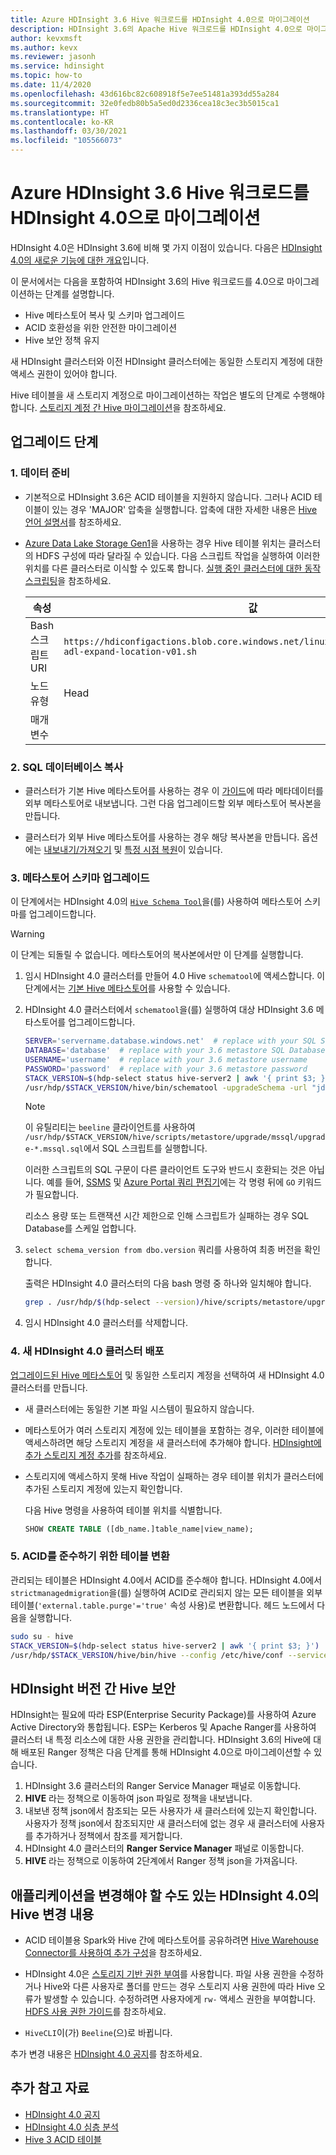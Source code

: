 ```yaml
---
title: Azure HDInsight 3.6 Hive 워크로드를 HDInsight 4.0으로 마이그레이션
description: HDInsight 3.6의 Apache Hive 워크로드를 HDInsight 4.0으로 마이그레이션하는 방법에 대해 알아봅니다.
author: kevxmsft
ms.author: kevx
ms.reviewer: jasonh
ms.service: hdinsight
ms.topic: how-to
ms.date: 11/4/2020
ms.openlocfilehash: 43d616bc82c608918f5e7ee51481a393dd55a284
ms.sourcegitcommit: 32e0fedb80b5a5ed0d2336cea18c3ec3b5015ca1
ms.translationtype: HT
ms.contentlocale: ko-KR
ms.lasthandoff: 03/30/2021
ms.locfileid: "105566073"
---
```

# <a name="migrate-azure-hdinsight-36-hive-workloads-to-hdinsight-40"></a>Azure HDInsight 3.6 Hive 워크로드를 HDInsight 4.0으로 마이그레이션

HDInsight 4.0은 HDInsight 3.6에 비해 몇 가지 이점이 있습니다. 다음은 [HDInsight 4.0의 새로운 기능에 대한 개요](../hdinsight-version-release.md)입니다.

이 문서에서는 다음을 포함하여 HDInsight 3.6의 Hive 워크로드를 4.0으로 마이그레이션하는 단계를 설명합니다.

* Hive 메타스토어 복사 및 스키마 업그레이드
* ACID 호환성을 위한 안전한 마이그레이션
* Hive 보안 정책 유지

새 HDInsight 클러스터와 이전 HDInsight 클러스터에는 동일한 스토리지 계정에 대한 액세스 권한이 있어야 합니다.

Hive 테이블을 새 스토리지 계정으로 마이그레이션하는 작업은 별도의 단계로 수행해야 합니다. [스토리지 계정 간 Hive 마이그레이션](./hive-migration-across-storage-accounts.md)을 참조하세요.

## <a name="steps-to-upgrade"></a>업그레이드 단계

### <a name="1-prepare-the-data"></a>1. 데이터 준비

* 기본적으로 HDInsight 3.6은 ACID 테이블을 지원하지 않습니다. 그러나 ACID 테이블이 있는 경우 'MAJOR' 압축을 실행합니다. 압축에 대한 자세한 내용은 [Hive 언어 설명서](https://cwiki.apache.org/confluence/display/Hive/LanguageManual+DDL#LanguageManualDDL-AlterTable/Partition/Compact)를 참조하세요.

* [Azure Data Lake Storage Gen1](../overview-data-lake-storage-gen1.md)을 사용하는 경우 Hive 테이블 위치는 클러스터의 HDFS 구성에 따라 달라질 수 있습니다. 다음 스크립트 작업을 실행하여 이러한 위치를 다른 클러스터로 이식할 수 있도록 합니다. [실행 중인 클러스터에 대한 동작 스크립팅](../hdinsight-hadoop-customize-cluster-linux.md#script-action-to-a-running-cluster)을 참조하세요.

    |속성 | 값 |
    |---|---|
    |Bash 스크립트 URI|`https://hdiconfigactions.blob.core.windows.net/linuxhivemigrationv01/hive-adl-expand-location-v01.sh`|
    |노드 유형|Head|
    |매개 변수||

### <a name="2-copy-the-sql-database"></a>2. SQL 데이터베이스 복사

* 클러스터가 기본 Hive 메타스토어를 사용하는 경우 이 [가이드](./hive-default-metastore-export-import.md)에 따라 메타데이터를 외부 메타스토어로 내보냅니다. 그런 다음 업그레이드할 외부 메타스토어 복사본을 만듭니다.

* 클러스터가 외부 Hive 메타스토어를 사용하는 경우 해당 복사본을 만듭니다. 옵션에는 [내보내기/가져오기](../../azure-sql/database/database-export.md) 및 [특정 시점 복원](../../azure-sql/database/recovery-using-backups.md#point-in-time-restore)이 있습니다.

### <a name="3-upgrade-the-metastore-schema"></a>3. 메타스토어 스키마 업그레이드

이 단계에서는 HDInsight 4.0의 [`Hive Schema Tool`](https://cwiki.apache.org/confluence/display/Hive/Hive+Schema+Tool)을(를) 사용하여 메타스토어 스키마를 업그레이드합니다.

> [!Warning]
> 이 단계는 되돌릴 수 없습니다. 메타스토어의 복사본에서만 이 단계를 실행합니다.

1. 임시 HDInsight 4.0 클러스터를 만들어 4.0 Hive `schematool`에 액세스합니다. 이 단계에서는 [기본 Hive 메타스토어](../hdinsight-use-external-metadata-stores.md#default-metastore)를 사용할 수 있습니다.

1. HDInsight 4.0 클러스터에서 `schematool`을(를) 실행하여 대상 HDInsight 3.6 메타스토어를 업그레이드합니다.

    ```sh
    SERVER='servername.database.windows.net'  # replace with your SQL Server
    DATABASE='database'  # replace with your 3.6 metastore SQL Database
    USERNAME='username'  # replace with your 3.6 metastore username
    PASSWORD='password'  # replace with your 3.6 metastore password
    STACK_VERSION=$(hdp-select status hive-server2 | awk '{ print $3; }')
    /usr/hdp/$STACK_VERSION/hive/bin/schematool -upgradeSchema -url "jdbc:sqlserver://$SERVER;databaseName=$DATABASE;trustServerCertificate=false;encrypt=true;hostNameInCertificate=*.database.windows.net;" -userName "$USERNAME" -passWord "$PASSWORD" -dbType "mssql" --verbose
    ```

    > [!NOTE]
    > 이 유틸리티는 `beeline` 클라이언트를 사용하여 `/usr/hdp/$STACK_VERSION/hive/scripts/metastore/upgrade/mssql/upgrade-*.mssql.sql`에서 SQL 스크립트를 실행합니다.
    >
    > 이러한 스크립트의 SQL 구문이 다른 클라이언트 도구와 반드시 호환되는 것은 아닙니다. 예를 들어, [SSMS](/sql/ssms/download-sql-server-management-studio-ssms) 및 [Azure Portal 쿼리 편집기](../../azure-sql/database/connect-query-portal.md)에는 각 명령 뒤에 `GO` 키워드가 필요합니다.
    >
    > 리소스 용량 또는 트랜잭션 시간 제한으로 인해 스크립트가 실패하는 경우 SQL Database를 스케일 업합니다.

1. `select schema_version from dbo.version` 쿼리를 사용하여 최종 버전을 확인합니다.

    출력은 HDInsight 4.0 클러스터의 다음 bash 명령 중 하나와 일치해야 합니다.

    ```bash
    grep . /usr/hdp/$(hdp-select --version)/hive/scripts/metastore/upgrade/mssql/upgrade.order.mssql | tail -n1 | rev | cut -d'-' -f1 | rev
    ```

1. 임시 HDInsight 4.0 클러스터를 삭제합니다.

### <a name="4-deploy-a-new-hdinsight-40-cluster"></a>4. 새 HDInsight 4.0 클러스터 배포

[업그레이드된 Hive 메타스토어](../hdinsight-use-external-metadata-stores.md#select-a-custom-metastore-during-cluster-creation) 및 동일한 스토리지 계정을 선택하여 새 HDInsight 4.0 클러스터를 만듭니다.

* 새 클러스터에는 동일한 기본 파일 시스템이 필요하지 않습니다.

* 메타스토어가 여러 스토리지 계정에 있는 테이블을 포함하는 경우, 이러한 테이블에 액세스하려면 해당 스토리지 계정을 새 클러스터에 추가해야 합니다. [HDInsight에 추가 스토리지 계정 추가](../hdinsight-hadoop-add-storage.md)를 참조하세요.

* 스토리지에 액세스하지 못해 Hive 작업이 실패하는 경우 테이블 위치가 클러스터에 추가된 스토리지 계정에 있는지 확인합니다.

    다음 Hive 명령을 사용하여 테이블 위치를 식별합니다.

    ```sql
    SHOW CREATE TABLE ([db_name.]table_name|view_name);
    ```

### <a name="5-convert-tables-for-acid-compliance"></a>5. ACID를 준수하기 위한 테이블 변환

관리되는 테이블은 HDInsight 4.0에서 ACID를 준수해야 합니다. HDInsight 4.0에서 `strictmanagedmigration`을(를) 실행하여 ACID로 관리되지 않는 모든 테이블을 외부 테이블(`'external.table.purge'='true'` 속성 사용)로 변환합니다. 헤드 노드에서 다음을 실행합니다.

```bash
sudo su - hive
STACK_VERSION=$(hdp-select status hive-server2 | awk '{ print $3; }')
/usr/hdp/$STACK_VERSION/hive/bin/hive --config /etc/hive/conf --service strictmanagedmigration --hiveconf hive.strict.managed.tables=true -m automatic --modifyManagedTables
```

## <a name="secure-hive-across-hdinsight-versions"></a>HDInsight 버전 간 Hive 보안

HDInsight는 필요에 따라 ESP(Enterprise Security Package)를 사용하여 Azure Active Directory와 통합됩니다. ESP는 Kerberos 및 Apache Ranger를 사용하여 클러스터 내 특정 리소스에 대한 사용 권한을 관리합니다. HDInsight 3.6의 Hive에 대해 배포된 Ranger 정책은 다음 단계를 통해 HDInsight 4.0으로 마이그레이션할 수 있습니다.

1. HDInsight 3.6 클러스터의 Ranger Service Manager 패널로 이동합니다.
2. **HIVE** 라는 정책으로 이동하여 json 파일로 정책을 내보냅니다.
3. 내보낸 정책 json에서 참조되는 모든 사용자가 새 클러스터에 있는지 확인합니다. 사용자가 정책 json에서 참조되지만 새 클러스터에 없는 경우 새 클러스터에 사용자를 추가하거나 정책에서 참조를 제거합니다.
4. HDInsight 4.0 클러스터의 **Ranger Service Manager** 패널로 이동합니다.
5. **HIVE** 라는 정책으로 이동하여 2단계에서 Ranger 정책 json을 가져옵니다.

## <a name="hive-changes-in-hdinsight-40-that-may-require-application-changes"></a>애플리케이션을 변경해야 할 수도 있는 HDInsight 4.0의 Hive 변경 내용

* ACID 테이블용 Spark와 Hive 간에 메타스토어를 공유하려면 [Hive Warehouse Connector를 사용하여 추가 구성](./apache-hive-warehouse-connector.md)을 참조하세요.

* HDInsight 4.0은 [스토리지 기반 권한 부여](https://cwiki.apache.org/confluence/display/Hive/Storage+Based+Authorization+in+the+Metastore+Server)를 사용합니다. 파일 사용 권한을 수정하거나 Hive와 다른 사용자로 폴더를 만드는 경우 스토리지 사용 권한에 따라 Hive 오류가 발생할 수 있습니다. 수정하려면 사용자에게 `rw-` 액세스 권한을 부여합니다. [HDFS 사용 권한 가이드](https://hadoop.apache.org/docs/r2.7.1/hadoop-project-dist/hadoop-hdfs/HdfsPermissionsGuide.html)를 참조하세요.

* `HiveCLI`이(가) `Beeline`(으)로 바뀝니다.

추가 변경 내용은 [HDInsight 4.0 공지](../hdinsight-version-release.md)를 참조하세요.

## <a name="further-reading"></a>추가 참고 자료

* [HDInsight 4.0 공지](../hdinsight-version-release.md)
* [HDInsight 4.0 심층 분석](https://azure.microsoft.com/blog/deep-dive-into-azure-hdinsight-4-0/)
* [Hive 3 ACID 테이블](https://docs.hortonworks.com/HDPDocuments/HDP3/HDP-3.1.0/using-hiveql/content/hive_3_internals.html)